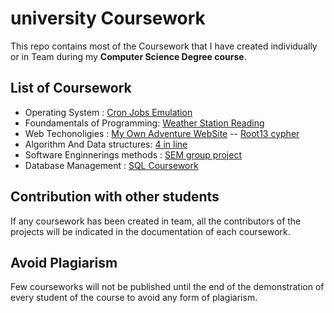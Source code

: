 # university Coursework

This repo contains most of the Coursework that I have created individually or in Team during my **Computer Science Degree course**.

## List of Coursework

* Operating System : [Cron Jobs Emulation](https://github.com/omonimus1/cron_jobs_interface_emulatio)
* Foundamentals of Programming: [Weather Station Reading](https://github.com/omonimus1/Weather-station-readings)
* Web Techonoligies : [My Own Adventure WebSite](https://github.com/omonimus1/myOwnAdventure.github.io) -- [Root13 cypher](https://github.com/omonimus1/Rot13_webTech)
* Algorithm And Data structures: [4 in line](https://github.com/omonimus1/pollicino_davide_ads)
* Software Enginnerings methods : [SEM group project](https://github.com/omonimus1/SEM_group_project)
* Database Management : [SQL Coursework](https://github.com/omonimus1/database-management-rocket-coursework)

## Contribution with other students

If any coursework has been created in team, all the contributors of the projects will be indicated 
in the documentation of each coursework. 

## Avoid Plagiarism

Few courseworks will not be published until the end of the demonstration of every student of the course to avoid any form of  plagiarism.
